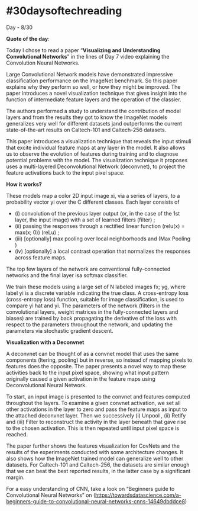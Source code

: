 # #30daysoftechreading

Day - 8/30

**Quote of the day**:

Today I chose to read a paper “**Visualizing and Understanding Convolutional Networks**”  in the lines of Day 7 video explaining the Convolution Neural Networks.

Large Convolutional Network models have demonstrated impressive classification performance on the ImageNet benchmark. So this paper explains why they perform so well, or how they might be improved. The paper introduces a novel visualization technique that gives insight into the function of intermediate feature layers and the operation of the classier.

The authors performed a study to understand the contribution of model layers and from the results they got to know the ImageNet models generalizes very well for different datasets jand outperforms the current state-of-the-art results on Caltech-101 and Caltech-256 datasets.

This paper introduces a visualization technique that reveals the input stimuli that excite individual feature maps at any layer in the model. It also allows us to observe the evolution of features during training and to diagnose potential problems with the model. The visualization
technique it proposes uses a multi-layered Deconvolutional Network (deconvnet), to project the feature activations back to the input pixel space.

**How it works?**

These models map a color 2D input image xi, via a series of layers, to a probability vector yi over the C different classes. Each layer consists of 

- (i) convolution of the previous layer output (or, in the case of the 1st layer, the input image) with a set of learned filters (filter) ;
- (ii) passing the responses through a rectified linear function (relu(x) = max(x; 0)) (reLu) ; 
- (iii) [optionally] max pooling over local neighborhoods and (Max Pooling )
- (iv) [optionally] a local contrast operation that normalizes the responses
across feature maps.

The top few layers of the network are conventional fully-connected networks and the final layer isa softmax classifier.

We train these models using a large set of N labeled images fx; yg, where label yi is a discrete variable indicating the true class. A cross-entropy loss (cross-entropy loss)  function, suitable for image classification, is used to compare yi hat and yi. The parameters of the network (filters in the convolutional layers, weight matrices in the fully-connected layers and biases) are trained by back propagating the derivative of the loss with respect to the parameters throughout the network, and updating the parameters via stochastic gradient descent.

**Visualization with a Deconvnet**

A deconvnet can be thought of as a convnet model that uses the same components (ltering, pooling) but in reverse, so instead of mapping pixels to features does the opposite. The paper presents a novel way to map these activities back to the input pixel space, showing what input pattern originally caused a given activation in the feature maps using Deconvolutional Neural Network.

To start, an input image is presented to the convnet and features computed throughout the layers. To examine a given convnet activation, we set all other activations in the layer to zero and pass the feature maps as input to the attached deconvnet layer. Then we successively (i) Unpool , (ii) Retify and (iii) Filter  to reconstruct the activity in the layer beneath that gave rise to the chosen activation. This is then repeated until input pixel space is reached.

The paper further shows the features visualization for CovNets and the results of the experiments conducted with some architecture changes. It also shows how the ImageNet trained model can generalize well to other datasets. For Caltech-101 and Caltech-256, the datasets are similar enough that we can beat the best reported results, in the latter case by a significant margin.
 
For a easy understanding of CNN, take a look on “Beginners guide to Convolutional Neural Networks” on 
(https://towardsdatascience.com/a-beginners-guide-to-convolutional-neural-networks-cnns-14649dbddce8) 




